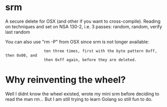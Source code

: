 # srm
A secure delete for OSX (and other if you want to cross-compile).
Reading on techniques and set on NSA 130-2, i.e. 3 passes: random, random, verify last random

You can also use "rm -P" from OSX since srm is not longer available:
```     -P          Overwrite regular files before deleting them.  Files are overwrit-
                 ten three times, first with the byte pattern 0xff, then 0x00, and
                 then 0xff again, before they are deleted.
```
                 
# Why reinventing the wheel?
Well I didnt know the wheel existed, wrote my mini srm before deciding to read the man rm... But I am still trying to learn Golang so still fun to do.
